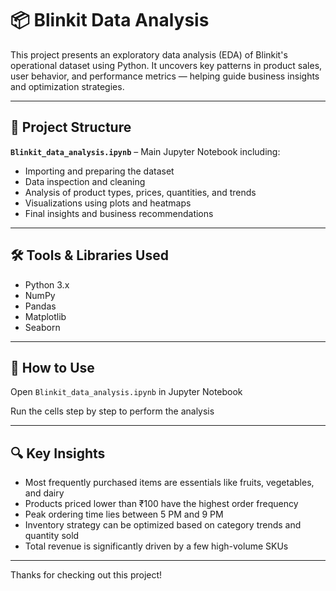 # 📦 Blinkit Data Analysis

This project presents an exploratory data analysis (EDA) of Blinkit's operational dataset using Python. It uncovers key patterns in product sales, user behavior, and performance metrics — helping guide business insights and optimization strategies.

---

## 📁 Project Structure

**`Blinkit_data_analysis.ipynb`** – Main Jupyter Notebook including:

- Importing and preparing the dataset
- Data inspection and cleaning
- Analysis of product types, prices, quantities, and trends
- Visualizations using plots and heatmaps
- Final insights and business recommendations

---

## 🛠️ Tools & Libraries Used

-  Python 3.x  
-  NumPy  
-  Pandas  
-  Matplotlib  
-  Seaborn  

---

## 🧠 How to Use


Open `Blinkit_data_analysis.ipynb` in Jupyter Notebook

Run the cells step by step to perform the analysis

---

## 🔍 Key Insights

-  Most frequently purchased items are essentials like fruits, vegetables, and dairy
-  Products priced lower than ₹100 have the highest order frequency
-  Peak ordering time lies between 5 PM and 9 PM
-  Inventory strategy can be optimized based on category trends and quantity sold
-  Total revenue is significantly driven by a few high-volume SKUs

---



Thanks for checking out this project!  

